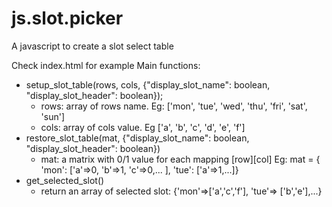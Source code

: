 js.slot.picker
==============

A javascript to create a slot select table

Check index.html for example
Main functions:
- setup_slot_table(rows, cols, {"display_slot_name": boolean, "display_slot_header": boolean});
    + rows: array of rows name. Eg: ['mon', 'tue', 'wed', 'thu', 'fri', 'sat', 'sun']
    + cols: array of cols value. Eg ['a', 'b', 'c', 'd', 'e', 'f']
- restore_slot_table(mat, {"display_slot_name": boolean, "display_slot_header": boolean})
    + mat: a matrix with 0/1 value for each mapping [row][col]
        Eg: mat = { 'mon': ['a'=>0, 'b'=>1, 'c'=>0,... ], 'tue': ['a'=>1,...]}
- get_selected_slot()
    + return an array of selected slot: {'mon'=>['a','c','f'], 'tue'=> ['b','e'],...}
